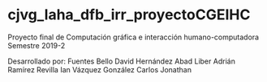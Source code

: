 # cjvg_laha_dfb_irr_proyectoCGEIHC

Proyecto final de Computación gráfica e interacción humano-computadora
	Semestre 2019-2

Desarrollado por:
				Fuentes Bello David	
				Hernández Abad Liber Adrián
				Ramírez Revilla Ian
				Vázquez González Carlos Jonathan